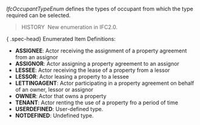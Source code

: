 _IfcOccupantTypeEnum_ defines the types of occupant from which the type required can be selected.

> HISTORY&nbsp; New enumeration in IFC2.0.

{ .spec-head}
Enumerated Item Definitions:

* **ASSIGNEE**: Actor receiving the assignment of a property agreement from an assignor
* **ASSIGNOR**: Actor assigning a property agreement to an assignor
* **LESSEE**: Actor receiving the lease of a property from a lessor
* **LESSOR**: Actor leasing a property to a lessee
* **LETTINGAGENT**: Actor participating in a property agreement on behalf of an owner, lessor or assignor
* **OWNER**: Actor that owns a property
* **TENANT**: Actor renting the use of a property fro a period of time
* **USERDEFINED**: User-defined type.
* **NOTDEFINED**: Undefined type.